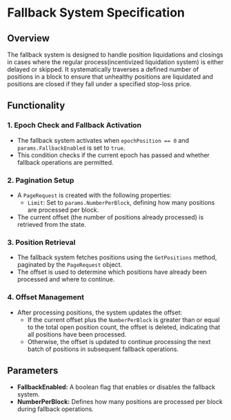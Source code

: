 # Fallback System Specification

## Overview
The fallback system is designed to handle position liquidations and closings in cases where the regular process(incentivized liquidation system) is either delayed or skipped. It systematically traverses a defined number of positions in a block to ensure that unhealthy positions are liquidated and positions are closed if they fall under a specified stop-loss price.

## Functionality

### 1. Epoch Check and Fallback Activation
- The fallback system activates when `epochPosition == 0` and `params.FallbackEnabled` is set to `true`.
- This condition checks if the current epoch has passed and whether fallback operations are permitted.

### 2. Pagination Setup
- A `PageRequest` is created with the following properties:
  - `Limit`: Set to `params.NumberPerBlock`, defining how many positions are processed per block.
- The current offset (the number of positions already processed) is retrieved from the state.

### 3. Position Retrieval
- The fallback system fetches positions using the `GetPositions` method, paginated by the `PageRequest` object.
- The offset is used to determine which positions have already been processed and where to continue.

### 4. Offset Management
- After processing positions, the system updates the offset:
  - If the current offset plus the `NumberPerBlock` is greater than or equal to the total open position count, the offset is deleted, indicating that all positions have been processed.
  - Otherwise, the offset is updated to continue processing the next batch of positions in subsequent fallback operations.

## Parameters
- **FallbackEnabled:** A boolean flag that enables or disables the fallback system.
- **NumberPerBlock:** Defines how many positions are processed per block during fallback operations.

